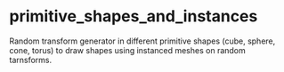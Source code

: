# primitive_shapes_and_instances
Random transform generator in different primitive shapes (cube, sphere, cone, torus) to draw shapes using instanced meshes on random tarnsforms.

